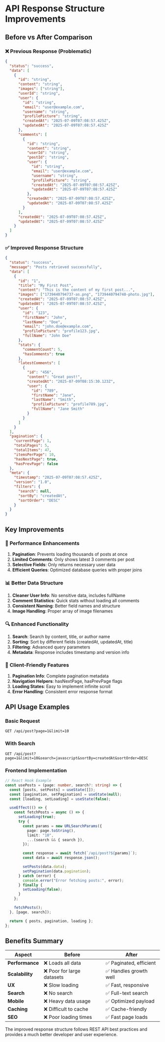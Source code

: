# API Response Structure Improvements

## Before vs After Comparison

### ❌ Previous Response (Problematic)

```json
{
  "status": "success",
  "data": [
    {
      "id": "string",
      "content": "string",
      "images": ["string"],
      "userId": "string",
      "user": {
        "id": "string",
        "email": "user@example.com",
        "username": "string",
        "profilePicture": "string",
        "createdAt": "2025-07-09T07:08:57.425Z",
        "updatedAt": "2025-07-09T07:08:57.425Z"
      },
      "comments": [
        {
          "id": "string",
          "content": "string",
          "userId": "string",
          "postId": "string",
          "user": {
            "id": "string",
            "email": "user@example.com",
            "username": "string",
            "profilePicture": "string",
            "createdAt": "2025-07-09T07:08:57.425Z",
            "updatedAt": "2025-07-09T07:08:57.425Z"
          },
          "createdAt": "2025-07-09T07:08:57.425Z",
          "updatedAt": "2025-07-09T07:08:57.425Z"
        }
      ],
      "createdAt": "2025-07-09T07:08:57.425Z",
      "updatedAt": "2025-07-09T07:08:57.425Z"
    }
  ]
}
```

### ✅ Improved Response Structure

```json
{
  "status": "success",
  "message": "Posts retrieved successfully",
  "data": [
    {
      "id": "1",
      "title": "My First Post",
      "content": "This is the content of my first post...",
      "images": ["1739440794737-as.png", "1739440794740-photo.jpg"],
      "createdAt": "2025-07-09T07:08:57.425Z",
      "updatedAt": "2025-07-09T07:08:57.425Z",
      "user": {
        "id": "123",
        "firstName": "John",
        "lastName": "Doe",
        "email": "john.doe@example.com",
        "profilePicture": "profile123.jpg",
        "fullName": "John Doe"
      },
      "stats": {
        "commentCount": 5,
        "hasComments": true
      },
      "latestComments": [
        {
          "id": "456",
          "content": "Great post!",
          "createdAt": "2025-07-09T08:15:30.123Z",
          "user": {
            "id": "789",
            "firstName": "Jane",
            "lastName": "Smith",
            "profilePicture": "profile789.jpg",
            "fullName": "Jane Smith"
          }
        }
      ]
    }
  ],
  "pagination": {
    "currentPage": 1,
    "totalPages": 5,
    "totalItems": 47,
    "itemsPerPage": 10,
    "hasNextPage": true,
    "hasPrevPage": false
  },
  "meta": {
    "timestamp": "2025-07-09T07:08:57.425Z",
    "version": "1.0",
    "filters": {
      "search": null,
      "sortBy": "createdAt",
      "sortOrder": "DESC"
    }
  }
}
```

## Key Improvements

### 🚀 **Performance Enhancements**

1. **Pagination**: Prevents loading thousands of posts at once
2. **Limited Comments**: Only shows latest 3 comments per post
3. **Selective Fields**: Only returns necessary user data
4. **Efficient Queries**: Optimized database queries with proper joins

### 📊 **Better Data Structure**

1. **Cleaner User Info**: No sensitive data, includes fullName
2. **Comment Statistics**: Quick stats without loading all comments
3. **Consistent Naming**: Better field names and structure
4. **Image Handling**: Proper array of image filenames

### 🔍 **Enhanced Functionality**

1. **Search**: Search by content, title, or author name
2. **Sorting**: Sort by different fields (createdAt, updatedAt, title)
3. **Filtering**: Advanced query parameters
4. **Metadata**: Response includes timestamp and version info

### 📱 **Client-Friendly Features**

1. **Pagination Info**: Complete pagination metadata
2. **Navigation Helpers**: hasNextPage, hasPrevPage flags
3. **Loading States**: Easy to implement infinite scroll
4. **Error Handling**: Consistent error response format

## API Usage Examples

### Basic Request

```
GET /api/post?page=1&limit=10
```

### With Search

```
GET /api/post?page=1&limit=10&search=javascript&sortBy=createdAt&sortOrder=DESC
```

### Frontend Implementation

```typescript
// React Hook Example
const usePosts = (page: number, search?: string) => {
  const [posts, setPosts] = useState([]);
  const [pagination, setPagination] = useState(null);
  const [loading, setLoading] = useState(false);

  useEffect(() => {
    const fetchPosts = async () => {
      setLoading(true);
      try {
        const params = new URLSearchParams({
          page: page.toString(),
          limit: "10",
          ...(search && { search }),
        });

        const response = await fetch(`/api/post?${params}`);
        const data = await response.json();

        setPosts(data.data);
        setPagination(data.pagination);
      } catch (error) {
        console.error("Error fetching posts:", error);
      } finally {
        setLoading(false);
      }
    };

    fetchPosts();
  }, [page, search]);

  return { posts, pagination, loading };
};
```

## Benefits Summary

| Aspect          | Before                     | After                   |
| --------------- | -------------------------- | ----------------------- |
| **Performance** | ❌ Loads all data          | ✅ Paginated, efficient |
| **Scalability** | ❌ Poor for large datasets | ✅ Handles growth well  |
| **UX**          | ❌ Slow loading            | ✅ Fast, responsive     |
| **Search**      | ❌ No search               | ✅ Full-text search     |
| **Mobile**      | ❌ Heavy data usage        | ✅ Optimized payload    |
| **Caching**     | ❌ Difficult to cache      | ✅ Cache-friendly       |
| **SEO**         | ❌ Poor loading times      | ✅ Fast page loads      |

The improved response structure follows REST API best practices and provides a much better developer and user experience.
